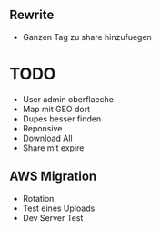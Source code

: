 ## Rewrite

* Ganzen Tag zu share hinzufuegen

# TODO

* User admin oberflaeche
* Map mit GEO dort
* Dupes besser finden
* Reponsive
* Download All
* Share mit expire

## AWS Migration

* Rotation
* Test eines Uploads
* Dev Server Test

